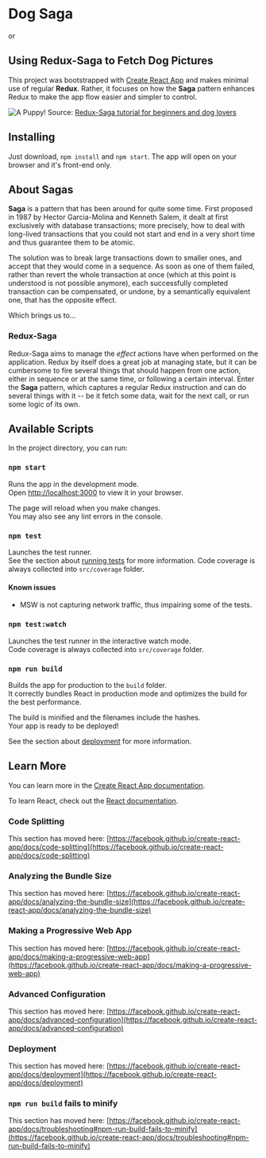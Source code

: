 # Dog Saga

or

## Using Redux-Saga to Fetch Dog Pictures

This project was bootstrapped with [Create React App](https://github.com/facebook/create-react-app) and makes minimal use of regular **Redux**. Rather, it focuses on how the **Saga** pattern enhances Redux to make the app flow easier and simpler to control.

![A Puppy!](https://hackernoon.com/_next/image?url=https%3A%2F%2Fhackernoon.com%2Fhn-images%2F1*sfQctxtPCylO7yTJwnhQwQ.jpeg&w=1920&q=75)
Source: [Redux-Saga tutorial for beginners and dog lovers](https://hackernoon.com/redux-saga-tutorial-for-beginners-and-dog-lovers-aa69a17db645)

## Installing

Just download, `npm install` and `npm start`. The app will open on your browser and it's front-end only.

## About Sagas

**Saga** is a pattern that has been around for quite some time. First proposed in 1987 by Hector Garcia-Molina and Kenneth Salem, it dealt at first exclusively with database transactions; more precisely, how to deal with long-lived transactions that you could not start and end in a very short time and thus guarantee them to be atomic.

The solution was to break large transactions down to smaller ones, and accept that they would come in a sequence. As soon as one of them failed, rather than revert the whole transaction at once (which at this point is understood is not possible anymore), each successfully completed transaction can be compensated, or undone, by a semantically equivalent one, that has the opposite effect.

Which brings us to...

### Redux-Saga

Redux-Saga aims to manage the _effect_ actions have when performed on the application. Redux by itself does a great job at managing state, but it can be cumbersome to fire several things that should happen from one action, either in sequence or at the same time, or following a certain interval. Enter the **Saga** pattern, which captures a regular Redux instruction and can do several things with it -- be it fetch some data, wait for the next call, or run some logic of its own.

## Available Scripts

In the project directory, you can run:

### `npm start`

Runs the app in the development mode.\
Open [http://localhost:3000](http://localhost:3000) to view it in your browser.

The page will reload when you make changes.\
You may also see any lint errors in the console.

### `npm test`

Launches the test runner.\
See the section about [running tests](https://facebook.github.io/create-react-app/docs/running-tests) for more information. Code coverage is always collected into `src/coverage` folder.

#### **Known issues**

- MSW is not capturing network traffic, thus impairing some of the tests.

### `npm test:watch`

Launches the test runner in the interactive watch mode.\
Code coverage is always collected into `src/coverage` folder.

### `npm run build`

Builds the app for production to the `build` folder.\
It correctly bundles React in production mode and optimizes the build for the best performance.

The build is minified and the filenames include the hashes.\
Your app is ready to be deployed!

See the section about [deployment](https://facebook.github.io/create-react-app/docs/deployment) for more information.

## Learn More

You can learn more in the [Create React App documentation](https://facebook.github.io/create-react-app/docs/getting-started).

To learn React, check out the [React documentation](https://reactjs.org/).

### Code Splitting

This section has moved here: [https://facebook.github.io/create-react-app/docs/code-splitting](https://facebook.github.io/create-react-app/docs/code-splitting)

### Analyzing the Bundle Size

This section has moved here: [https://facebook.github.io/create-react-app/docs/analyzing-the-bundle-size](https://facebook.github.io/create-react-app/docs/analyzing-the-bundle-size)

### Making a Progressive Web App

This section has moved here: [https://facebook.github.io/create-react-app/docs/making-a-progressive-web-app](https://facebook.github.io/create-react-app/docs/making-a-progressive-web-app)

### Advanced Configuration

This section has moved here: [https://facebook.github.io/create-react-app/docs/advanced-configuration](https://facebook.github.io/create-react-app/docs/advanced-configuration)

### Deployment

This section has moved here: [https://facebook.github.io/create-react-app/docs/deployment](https://facebook.github.io/create-react-app/docs/deployment)

### `npm run build` fails to minify

This section has moved here: [https://facebook.github.io/create-react-app/docs/troubleshooting#npm-run-build-fails-to-minify](https://facebook.github.io/create-react-app/docs/troubleshooting#npm-run-build-fails-to-minify)
